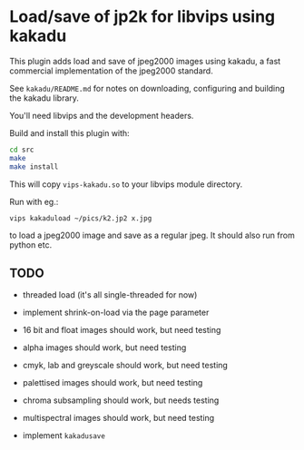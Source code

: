 # Load/save of jp2k for libvips using kakadu

This plugin adds load and save of jpeg2000 images using kakadu, a fast
commercial implementation of the jpeg2000 standard.

See `kakadu/README.md` for notes on downloading, configuring and building the
kakadu library.

You'll need libvips and the development headers.

Build and install this plugin with:

```bash
cd src
make
make install
```

This will copy `vips-kakadu.so` to your libvips module directory.

Run with eg.:

```shell
vips kakaduload ~/pics/k2.jp2 x.jpg
```

to load a jpeg2000  image and save as a regular jpeg. It should also run from 
python etc.

## TODO

- threaded load (it's all single-threaded for now)

- implement shrink-on-load via the page parameter

- 16 bit and float images should work, but need testing

- alpha images should work, but need testing

- cmyk, lab and greyscale should work, but need testing

- palettised images should work, but need testing

- chroma subsampling should work, but needs testing

- multispectral images should work, but need testing

- implement `kakadusave`
